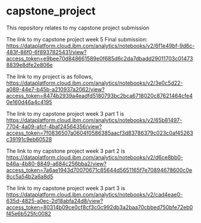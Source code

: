 # capstone_project
This repository relates to my capstone project submission

The link to my capstone project week 5 Final submission:
https://dataplatform.cloud.ibm.com/analytics/notebooks/v2/6f1e49bf-9d6c-483f-86f0-6f8937825431/view?access_token=e9bee70d848661589e0f685d6c2da7dbadd29011703c014738839e8dfe2e806e

The link to my project is as follows,
https://dataplatform.cloud.ibm.com/analytics/notebooks/v2/3e0c5d22-a089-44e7-b45b-a210937a2062/view?access_token=8474b2939a4eadfd5180793bc2bca6718020c87621464cfe40e160d46a4c4195

The link to my capstone project week 3 part 1 is
https://dataplatform.cloud.ibm.com/analytics/notebooks/v2/65b81497-7704-4a09-afcf-4baf24564356/view?access_token=7f0836507a0604f0586385aacf3d83786379c023c0af45263c39191c9eb60528

The link to my capstone project week 3 part 2 is
https://dataplatform.cloud.ibm.com/analytics/notebooks/v2/d6ce8bb0-b46a-4b80-8849-a684c256bba2/view?access_token=7a6ae1943d70070671c85644d5651165f7e70894678600c0e8cc5a54b2a6a8d5

The link to my capstone project week 3 part 3 is
https://dataplatform.cloud.ibm.com/analytics/notebooks/v2/cad4eae0-635d-4825-a0ec-2d18abfa24d8/view?access_token=80314b09ce0cf8cf3c0c992db3a2baa70cbbed750bfe72eb0f45e6b525fc0082

